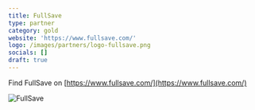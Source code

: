 ```yaml
---
title: FullSave
type: partner
category: gold
website: 'https://www.fullsave.com/'
logo: /images/partners/logo-fullsave.png
socials: []
draft: true
---
```


Find FullSave on [https://www.fullsave.com/](https://www.fullsave.com/)

![FullSave](/images/partners/logo-fullsave.png)

